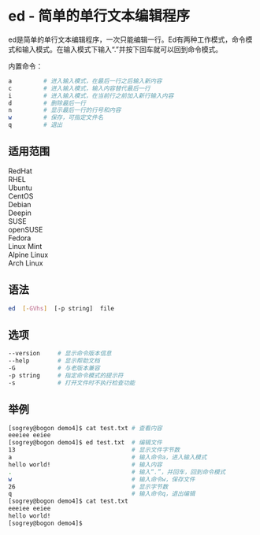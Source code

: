 # ed - 简单的单行文本编辑程序

ed是简单的单行文本编辑程序，一次只能编辑一行。Ed有两种工作模式，命令模式和输入模式。在输入模式下输入“.”并按下回车就可以回到命令模式。


内置命令：
``` bash
a         # 进入输入模式，在最后一行之后输入新内容
c         # 进入输入模式，输入内容替代最后一行
i         # 进入输入模式，在当前行之前加入新行输入内容
d         # 删除最后一行
n         # 显示最后一行的行号和内容
w         # 保存，可指定文件名
q         # 退出
```

## 适用范围

<!-- <div class="svg linux">Linux</div> -->
<div class="svg redhat">RedHat</div>
<div class="svg rhel">RHEL</div>
<div class="svg ubuntu">Ubuntu</div>
<div class="svg centos">CentOS</div>
<div class="svg debian">Debian</div>
<div class="svg deepin">Deepin</div>
<div class="svg suse">SUSE</div>
<div class="svg opensuse">openSUSE</div>
<div class="svg fedora">Fedora</div>
<div class="svg linuxmint">Linux Mint</div>
<!-- <div class="svg mxlinux">MX Linux</div> -->
<div class="svg alpinelinux">Alpine Linux</div>
<div class="svg archlinux">Arch Linux</div>

## 语法

``` bash
ed  [-GVhs]  [-p string]  file
```

## 选项

``` bash
--version     # 显示命令版本信息
--help        # 显示帮助文档
-G            # 与老版本兼容
-p string     # 指定命令模式的提示符
-s            # 打开文件时不执行检查功能
```

## 举例

``` bash
[sogrey@bogon demo4]$ cat test.txt # 查看内容
eeeiee eeiee
[sogrey@bogon demo4]$ ed test.txt  # 编辑文件
13                                 # 显示文件字节数
a                                  # 输入命令a，进入输入模式
hello world!                       # 输入内容
.                                  # 输入“.”，并回车，回到命令模式
w                                  # 输入命令w，保存文件
26                                 # 显示字节数
q                                  # 输入命令q，退出编辑
[sogrey@bogon demo4]$ cat test.txt
eeeiee eeiee
hello world!
[sogrey@bogon demo4]$ 

```
